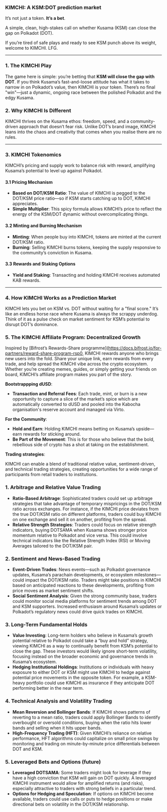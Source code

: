 ### KIMCHI: A KSM:DOT prediction market

It’s not just a token. **It’s a bet**. 

A simple, clean, high-stakes call on whether Kusama (KSM) can close the gap on Polkadot (DOT). 

If you’re tired of safe plays and ready to see KSM punch above its weight, welcome to KIMCHI. LFG.

---

### 1. **The KIMCHI Play**

The game here is simple: you’re betting that **KSM will close the gap with DOT**. If you think Kusama’s fast-and-loose attitude has what it takes to narrow in on Polkadot’s value, then KIMCHI is your token. There’s no final "win"—just a dynamic, ongoing race between the polished Polkadot and the edgy Kusama.

### 2. **Why KIMCHI Is Different**

KIMCHI thrives on the Kusama ethos: freedom, speed, and a community-driven approach that doesn’t fear risk. Unlike DOT’s brand image, KIMCHI leans into the chaos and creativity that comes when you realise there are no rules.

---

### 3. **KIMCHI Tokenomics**

KIMCHI’s pricing and supply work to balance risk with reward, amplifying Kusama’s potential to level up against Polkadot.

#### **3.1 Pricing Mechanism**
   - **Based on DOT/KSM Ratio**: The value of KIMCHI is pegged to the DOT/KSM price ratio—so if KSM starts catching up to DOT, KIMCHI appreciates.
   - **Simple Multiplier**: This spicy formula allows KIMCHI’s price to reflect the energy of the KSM/DOT dynamic without overcomplicating things.

#### **3.2 Minting and Burning Mechanism**
   - **Minting**: When people buy into KIMCHI, tokens are minted at the current DOT/KSM ratio.
   - **Burning**: Selling KIMCHI burns tokens, keeping the supply responsive to the community’s conviction in Kusama.

#### **3.3 Rewards and Staking Options**
   - **Yield and Staking**: Transacting and holding KIMCHI receives automated KAB rewards.

---

### 4. **How KIMCHI Works as a Prediction Market**

KIMCHI lets you bet on KSM vs. DOT without waiting for a "final score." It’s like an endless horse race where Kusama is always the scrappy underdog. Think of it as a pulse check on market sentiment for KSM’s potential to disrupt DOT’s dominance.

### 5. **The KIMCHI Affiliate Program: Decentralized Growth**

Inspired by [Bifrost’s Rewards-Share programme](https://docs.bifrost.io/for-partners/reward-share-program-rsp0, KIMCHI rewards anyone who brings new users into the fold. Share your unique link, earn rewards from every trade, and help spread the KIMCHI vibe across the crypto ecosystem. Whether you’re creating memes, guides, or simply getting your friends on board, KIMCHI’s affiliate program makes you part of the story.

**Bootstrappping dUSD**:
   - **Transaction and Referral Fees**: Each trade, mint, or burn is a new opportunity to capture a slice of the market’s spice which are automatically converted to dUSD and pooled into the Kabocha organisation's reserve account and managed via Virto. 

**For the Community**:
   - **Hold and Earn**: Holding KIMCHI means betting on Kusama’s upside—earn rewards for sticking around.
   - **Be Part of the Movement**: This is for those who believe that the bold, rebellious side of crypto has a shot at taking on the establishment.

**Trading strategies**:

KIMCHI can enable a blend of traditional relative value, sentiment-driven, and technical trading strategies, creating opportunities for a wide range of participants from retail traders to institutions.

### 1. **Arbitrage and Relative Value Trading**
   - **Ratio-Based Arbitrage**: Sophisticated traders could set up arbitrage strategies that take advantage of temporary mispricings in the DOT/KSM ratio across exchanges. For instance, if the KIMCHI price deviates from the true DOT/KSM ratio on different platforms, traders could buy KIMCHI on one exchange and sell it on another, profiting from the spread.
   - **Relative Strength Strategies**: Traders could focus on relative strength indicators, buying DOTSAMA when Kusama shows stronger price momentum relative to Polkadot and vice versa. This could involve technical indicators like the Relative Strength Index (RSI) or Moving Averages tailored to the DOT/KSM pair.

### 2. **Sentiment and News-Based Trading**
   - **Event-Driven Trades**: News events—such as Polkadot governance updates, Kusama’s parachain developments, or ecosystem milestones—could impact the DOT/KSM ratio. Traders might take positions in KIMCHI based on anticipated reactions to these developments, profiting from price moves as market sentiment shifts.
   - **Social Sentiment Analysis**: Given the strong community base, traders could monitor social media platforms for sentiment trends among DOT and KSM supporters. Increased enthusiasm around Kusama’s updates or Polkadot’s regulatory news could drive quick trades on KIMCHI.

### 3. **Long-Term Fundamental Holds**
   - **Value Investing**: Long-term holders who believe in Kusama’s growth potential relative to Polkadot could take a “buy and hold” strategy, viewing KIMCHI as a way to continually benefit from KSM’s potential to close the gap. These investors would likely ignore short-term volatility, focusing instead on the broader economic and governance trends in Kusama’s ecosystem.
   - **Hedging Institutional Holdings**: Institutions or individuals with heavy exposure to either DOT or KSM might use KIMCHI to hedge against potential price movements in the opposite token. For example, a KSM-heavy portfolio could use KIMCHI as insurance if they anticipate DOT performing better in the near term.

### 4. **Technical Analysis and Volatility Trading**
   - **Mean Reversion and Bollinger Bands**: If KIMCHI shows patterns of reverting to a mean ratio, traders could apply Bollinger Bands to identify overbought or oversold conditions, buying when the ratio hits lower bands and selling when it hits upper bands.
   - **High-Frequency Trading (HFT)**: Given KIMCHI’s reliance on relative performance, HFT algorithms could capitalize on small price swings by monitoring and trading on minute-by-minute price differentials between DOT and KSM.

### 5. **Leveraged Bets and Options (future)**
   - **Leveraged DOTSAMA**: Some traders might look for leverage if they have a high conviction that KSM will gain on DOT quickly. A leveraged KIMCHI instrument would allow for amplified returns (and risks), especially attractive to traders with strong beliefs in a particular trend.
   - **Options for Hedging and Speculation**: If options on KIMCHI become available, traders could use calls or puts to hedge positions or make directional bets on volatility in the DOT/KSM relationship.

